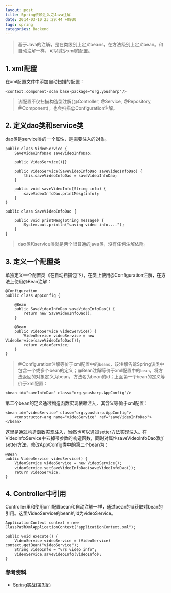 ```yaml
---
layout: post
title: Spring依赖注入之Java注解
date: 2014-03-10 23:29:44 +0800
tags: spring
categories: Backend
---
```


> 基于Java的注解，是在类级别上定义beans，在方法级别上定义bean。和自动注解一样，可以减少xml的配置。

## 1. xml配置

在xml配置文件中添加自动扫描的配置：

	<context:component-scan base-package="org.yousharp"/>

>该配置不仅扫描构造型注解(@Controller, @Service, @Repository, @Component)，也会扫描@Configuration注解。

## 2. 定义dao类和service类

dao类是service类的一个属性，是需要注入的对象。

	public class VideoService {
		SaveVideoInfoDao saveVideoInfoDao;

		public VideoService(){}

		public VideoService(SaveVideoInfoDao saveVideoInfoDao) {
			this.saveVideoInfoDao = saveVideoInfoDao;
		}

		public void saveVideoInfo(String info) {
			saveVideoInfoDao.printMesg(info);
		}
	}

	public class SaveVideoInfoDao {

		public void printMesg(String message) {
			System.out.println("saving video info....");
		}
	}

> dao类和service类就是两个很普通的java类，没有任何注解依附。

## 3. 定义一个配置类

单独定义一个配置类（在自动扫描包下），在类上使用@Configuration注解，在方法上使用@Bean注解：

	@Configuration
	public class AppConfig {

		@Bean
		public SaveVideoInfoDao saveVideoInfoDao() {
			return new SaveVideoInfoDao();
		}

		@Bean
		public VideoService videoService() {
			VideoService videoService = new VideoService(saveVideoInfoDao());
			return videoService;
		}
	}

> @Configuration注解等价于xml配置中的`beans`，该注解告诉Spring该类中包含一个或多个bean的定义；@Bean注解等价于xml配置中的`bean`，将方法返回的对象定义为bean，方法名为bean的id；上面第一个bean的定义等价于xml配置：

	<bean id="saveInfoDao" class="org.yousharp.AppConfig"/>

第二个bean的定义通过构造函数实现依赖注入，其含义等价于xml配置：

	<bean id="videoService" class="org.yousharp.AppConfig">
		<constructor-arg name="videoService" ref="saveVideoInfoDao">
	</bean>

这里是通过构造函数实现注入，当然也可以通过setter方法实现注入。在VideoInfoService中去掉带参数的构造函数，同时对属性saveVideoInfoDao添加setter方法，修改AppConfig类中的第二个bean为：

	@Bean
	public VideoService videoService() {
		VideoService videoService = new VideoService();
		videoService.setSaveVideoInfoDao(saveVideoInfoDao());
		return videoService;
	}

## 4. Controller中引用

Controller里和使用xml配置bean和自动注解一样，通过bean的id获取对bean的引用。这里VideoService的bean的id为videoService。

	ApplicationContext context = new ClassPathXmlApplicationContext("applicationContext.xml");

	public void execute() {
		VideoService videoService = (VideoService) context.getBean("videoService");
		String videoInfo = "vrs video info";
		videoService.saveVideoInfo(videoInfo);
	}

### 参考资料

+ [Spring实战(第3版)](http://www.amazon.cn/Spring%E5%AE%9E%E6%88%98-%E6%B2%83%E5%B0%94%E6%96%AF/dp/B00CY6UD2I/ref=sr_1_1?ie=UTF8&qid=1394943496&sr=8-1&keywords=spring+in+action)

